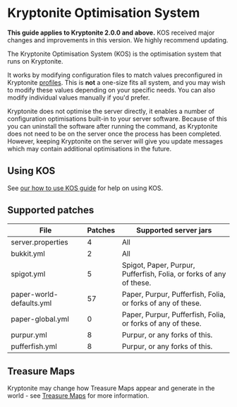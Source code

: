 # Kryptonite Optimisation System

<warning>
    <b>This guide applies to Kryptonite 2.0.0 and above.</b> KOS received major changes and improvements in this version. We highly recommend updating.
</warning>

The Kryptonite Optimisation System (KOS) is the optimisation system that runs on Kryptonite.

It works by modifying configuration files to match values preconfigured in Kryptonite [profiles](KR-Profiles.md).
This is **not** a one-size fits all system, and you may wish to modify these values depending on your specific needs.
You can also modify individual values manually if you'd prefer.

Kryptonite does not optimise the server directly, it enables a number of configuration optimisations built-in to your server software.
Because of this you can uninstall the software after running the command, as Kryptonite does not need to be on the server once the process has been completed.
However, keeping Kryptonite on the server will give you update messages which may contain additional optimisations in the future.

## Using KOS
See [our how to use KOS guide](KR-KOS-Guide.md) for help on using KOS.

## Supported patches
| File                     | Patches | Supported server jars                                               |
|--------------------------|---------|---------------------------------------------------------------------|
| server.properties        | 4       | All                                                                 |
| bukkit.yml               | 2       | All                                                                 |
| spigot.yml               | 5       | Spigot, Paper, Purpur, Pufferfish, Folia, or forks of any of these. |
| paper-world-defaults.yml | 57      | Paper, Purpur, Pufferfish, Folia, or forks of any of these.         |
| paper-global.yml         | 0       | Paper, Purpur, Pufferfish, Folia, or forks of any of these.         |
| purpur.yml               | 8       | Purpur, or any forks of this.                                       |
| pufferfish.yml           | 8       | Purpur, or any forks of this.                                       |

## Treasure Maps
Kryptonite may change how Treasure Maps appear and generate in the world - see [Treasure Maps](KR-Treasure-Maps.md) for more information.